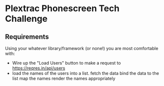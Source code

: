 # Plextrac Phonescreen Tech Challenge

## Requirements

Using your whatever library/framework (or none!) you are most comfortable with:

- Wire up the "Load Users" button to make a request to https://reqres.in/api/users
- load the names of the users into a list.
  fetch the data
  bind the data to the list
  map the names
  render the names appropriately
